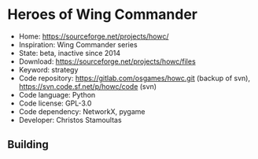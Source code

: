 # Heroes of Wing Commander

- Home: https://sourceforge.net/projects/howc/
- Inspiration: Wing Commander series
- State: beta, inactive since 2014
- Download: https://sourceforge.net/projects/howc/files
- Keyword: strategy
- Code repository: https://gitlab.com/osgames/howc.git (backup of svn), https://svn.code.sf.net/p/howc/code (svn)
- Code language: Python
- Code license: GPL-3.0
- Code dependency: NetworkX, pygame
- Developer: Christos Stamoultas

## Building

